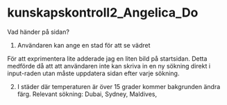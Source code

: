# kunskapskontroll2_Angelica_Do
 Vad händer på sidan? 
 1. Användaren kan ange en stad för att se vädret 
 
 För att exprimentera lite adderade jag en liten bild på startsidan. 
 Detta medförde då att att användaren inte kan skriva in en ny sökning direkt i input-raden utan måste uppdatera sidan efter varje sökning.  

2. I städer där temperaturen är över 15 grader kommer bakgrunden ändra färg. 
Relevant sökning: Dubai, Sydney, Maldives, 

